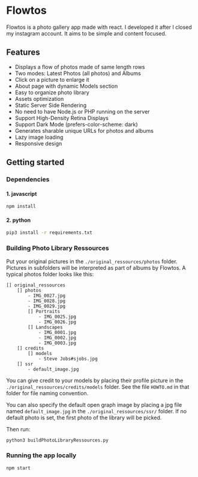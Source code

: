 # Flowtos #

Flowtos is a photo gallery app made with react. I developed it after I closed my instagram account.
It aims to be simple and content focused.

## Features ##

- Displays a flow of photos made of same length rows
- Two modes: Latest Photos (all photos) and Albums
- Click on a picture to enlarge it
- About page with dynamic Models section
- Easy to organize photo library
- Assets optimization
- Static Server Side Rendering
- No need to have Node.js or PHP running on the server
- Support High-Density Retina Displays
- Support Dark Mode (prefers-color-scheme: dark)
- Generates sharable unique URLs for photos and albums
- Lazy image loading
- Responsive design

## Getting started ##

### Dependencies ###

#### 1. javascript ####

```bash
npm install
```

#### 2. python ####

```bash
pip3 install -r requirements.txt
```

### Building Photo Library Ressources ###

Put your original pictures in the ```./original_ressources/photos``` folder. Pictures in subfolders will be interpreted as part of albums by Flowtos. A typical photos folder looks like this:

```
[] original_ressources
    [] photos
        - IMG_0027.jpg
        - IMG_0028.jpg
        - IMG_0029.jpg
        [] Portraits
            - IMG_0025.jpg
            - IMG_0026.jpg
        [] Landscapes
            - IMG_0001.jpg
            - IMG_0002.jpg
            - IMG_0003.jpg
    [] credits
        [] models
            - Steve Jobs#sjobs.jpg
    [] ssr
        - default_image.jpg
```

You can give credit to your models by placing their profile picture in the ```./original_ressources/credits/models``` folder. See the file  ```HOWTO.md``` in that folder for file naming convention.

You can also specify the default open graph image by placing a jpg file named ```default_image.jpg``` in the ```./original_ressources/ssr/``` folder. If no default photo is set, the first photo of the library will be picked.

Then run:

```bash
python3 buildPhotoLibraryRessources.py
```

### Running the app locally ###

```bash
npm start
```